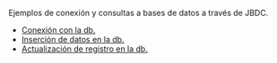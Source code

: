 <p>Ejemplos de conexión y consultas a bases de datos
a través de JBDC.</p>
<ul>
  <li><a href="https://github.com/Mablenn/db-apacheDerby-jdbc/blob/master/Ejemplo_01_conexionDB.java">Conexión con la db.</a></li>
  <li><a href="https://github.com/Mablenn/db-apacheDerby-jdbc/blob/master/Ejemplo_02_conexionDB_insert.java">Inserción de datos en la db.</a></li>
    <li><a href="https://github.com/Mablenn/db-apacheDerby-jdbc/blob/master/Ejemplo_02_conexionDB_insert.java">Actualización de registro en la db.</a></li>
</ul>
